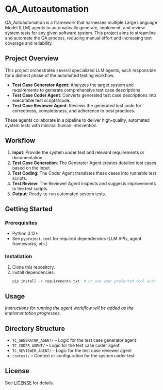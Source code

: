# QA_Autoautomation

QA_Autoautomation is a framework that harnesses multiple Large Language Model (LLM) agents to automatically generate, implement, and review system tests for any given software system. This project aims to streamline and automate the QA process, reducing manual effort and increasing test coverage and reliability.

## Project Overview

This project orchestrates several specialized LLM agents, each responsible for a distinct phase of the automated testing workflow:

- **Test Case Generator Agent**: Analyzes the target system and requirements to generate comprehensive test case descriptions.
- **Test Case Coder Agent**: Converts generated test case descriptions into executable test scripts/code.
- **Test Case Reviewer Agent**: Reviews the generated test code for correctness, completeness, and adherence to best practices.

These agents collaborate in a pipeline to deliver high-quality, automated system tests with minimal human intervention.

## Workflow

1. **Input**: Provide the system under test and relevant requirements or documentation.
2. **Test Case Generation**: The Generator Agent creates detailed test cases based on the input.
3. **Test Coding**: The Coder Agent translates these cases into runnable test scripts.
4. **Test Review**: The Reviewer Agent inspects and suggests improvements to the test scripts.
5. **Output**: Ready-to-run automated system tests.

## Getting Started

### Prerequisites
- Python 3.12+
- See `pyproject.toml` for required dependencies (LLM APIs, agent frameworks, etc.)

### Installation
1. Clone this repository.
2. Install dependencies:
   ```bash
   pip install -r requirements.txt  # or use your preferred tool with pyproject.toml
   ```

## Usage

*Instructions for running the agent workflow will be added as the implementation progresses.*

## Directory Structure
- `TC_GENERATOR_AGENT/` – Logic for the test case generator agent
- `TC_CODER_AGENT/` – Logic for the test case coder agent
- `TC_REVIEWER_AGENT/` – Logic for the test case reviewer agent
- `context/` – Context or configuration for the system under test

## License
See [LICENSE](LICENSE) for details.
